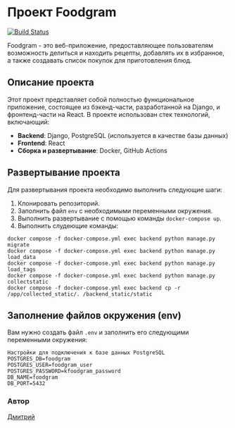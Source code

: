 # Проект Foodgram 
 
[![Build Status](https://github.com/vhg860/foodgram-project-react/actions/workflows/main.yml/badge.svg)](https://github.com/vhg860/foodgram-project-react/actions) 
 
Foodgram - это веб-приложение, предоставляющее пользователям возможность делиться и находить рецепты, добавлять их в избранное, а также создавать список покупок для приготовления блюд. 
 
## Описание проекта 
 
Этот проект представляет собой полностью функциональное приложение, состоящее из бэкенд-части, разработанной на Django, и фронтенд-части на React. В проекте использован стек технологий, включающий: 
 
- **Backend**: Django, PostgreSQL (используется в качестве базы данных) 
- **Frontend**: React 
- **Сборка и развертывание**: Docker, GitHub Actions 
 
## Развертывание проекта 
 
Для развертывания проекта необходимо выполнить следующие шаги: 
 
1. Клонировать репозиторий. 
2. Заполнить файл `env` с необходимыми переменными окружения. 
3. Выполнить развертывание с помощью команды `docker-compose up`.
4. Выполнить слудеющие команды:
```
docker compose -f docker-compose.yml exec backend python manage.py migrate
docker compose -f docker-compose.yml exec backend python manage.py load_data
docker compose -f docker-compose.yml exec backend python manage.py load_tags
docker compose -f docker-compose.yml exec backend python manage.py collectstatic
docker compose -f docker-compose.yml exec backend cp -r /app/collected_static/. /backend_static/static
```
## Заполнение файлов окружения (env) 
 
Вам нужно создать файл `.env` и заполнить его следующими переменными окружения: 
 
```dotenv 
Настройки для подключения к базе данных PostgreSQL 
POSTGRES_DB=foodgram 
POSTGRES_USER=foodgram_user 
POSTGRES_PASSWORD=kfoodgram_password 
DB_NAME=foodgram 
DB_PORT=5432 
``` 
### Автор 
[Дмитрий](https://github.com/vhg860)
